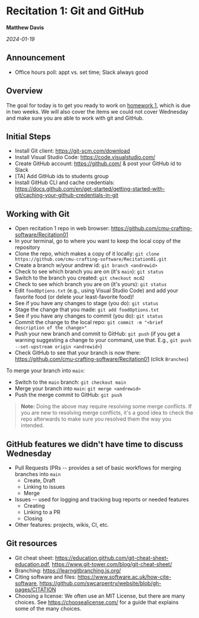 # Recitation 1: Git and GitHub

__Matthew Davis__

_2024-01-19_

## Announcement

* Office hours poll: appt vs. set time; Slack always good

## Overview

The goal for today is to get you ready to work on [homework 1](https://github.com/cmu-crafting-software/Homework01), which is due in two weeks. 
We will also cover the items we could not cover Wednesday and make sure you are able to work with git and GitHub.

## Initial Steps

* Install Git client: https://git-scm.com/download
* Install Visual Studio Code: https://code.visualstudio.com/
* Create GitHub account: https://github.com/ & post your GitHub id to Slack
* \[TA\] Add GitHub ids to students group
* Install GitHub CLI and cache credentials: https://docs.github.com/en/get-started/getting-started-with-git/caching-your-github-credentials-in-git

## Working with Git

* Open recitation 1 repo in web browser: https://github.com/cmu-crafting-software/Recitation01
* In your terminal, go to where you want to keep the local copy of the repository
* Clone the repo, which makes a copy of it locally: `git clone https://github.com/cmu-crafting-software/Recitation01.git`
* Create a branch w/your andrew id: `git branch <andrewid>`
* Check to see which branch you are on (it's `main`): `git status`
* Switch to the branch you created: `git checkout mcd2`
* Check to see which branch you are on (it's yours): `git status`
* Edit `foodOptions.txt` (e.g., using Visual Studio Code) and add your favorite food (or delete your least-favorite food)!
* See if you have any changes to stage (you do): `git status`
* Stage the change that you made: `git add foodOptions.txt`
* See if you have any changes to commit (you do): `git status`
* Commit the change to the local repo: `git commit -m "<brief description of the change>"`
* Push your new branch and commit to GitHub: `git push` (if you get a warning suggesting a change to your command, use that. E.g., `git push --set-upstream origin <andrewid>`)
* Check GitHub to see that your branch is now there: https://github.com/cmu-crafting-software/Recitation01 (click `Branches`)

To merge your branch into `main`:
* Switch to the `main` branch: `git checkout main`
* Merge your branch into `main`: `git merge <andrewid>` 
* Push the merge commit to GitHub: `git push`
> **Note:** Doing the above may require resolving some merge conflicts. If you are new to resolving merge conflicts, it's a good idea to check the repo afterwards to make sure you resolved them the way you intended.

## GitHub features we didn't have time to discuss Wednesday

* Pull Requests (PRs -- provides a set of basic workflows for merging branches into `main`
  * Create, Draft
  * Linking to issues
  * Merge
* Issues -- used for logging and tracking bug reports or needed features
  * Creating
  * Linking to a PR
  * Closing
* Other features: projects, wikis, CI, etc.

## Git resources
* Git cheat sheet: https://education.github.com/git-cheat-sheet-education.pdf, 
https://www.git-tower.com/blog/git-cheat-sheet/
* Branching: https://learngitbranching.js.org/
* Citing software and files: https://www.software.ac.uk/how-cite-software, https://github.com/swcarpentry/website/blob/gh-pages/CITATION
* Choosing a license: We often use an MIT License, but there are many choices. See https://choosealicense.com/ for a guide that explains some of the many choices.
